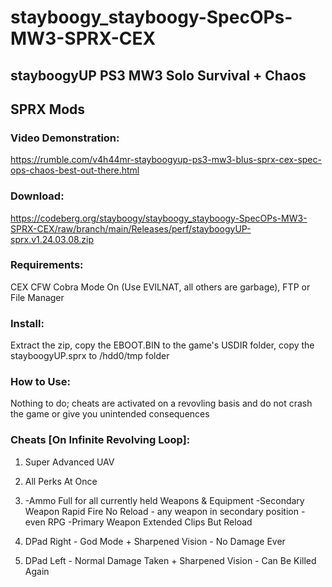 # stayboogy_stayboogy-SpecOPs-MW3-SPRX-CEX

## stayboogyUP PS3 MW3 Solo Survival + Chaos

## SPRX Mods

### Video Demonstration:

https://rumble.com/v4h44mr-stayboogyup-ps3-mw3-blus-sprx-cex-spec-ops-chaos-best-out-there.html


### Download:  

https://codeberg.org/stayboogy/stayboogy_stayboogy-SpecOPs-MW3-SPRX-CEX/raw/branch/main/Releases/perf/stayboogyUP-sprx.v1.24.03.08.zip


### Requirements: 

CEX CFW Cobra Mode On (Use EVILNAT, all others are garbage), FTP or File Manager


### Install:  

Extract the zip, copy the EBOOT.BIN to the game's USDIR folder, copy the stayboogyUP.sprx to /hdd0/tmp folder


### How to Use:  

Nothing to do; cheats are activated on a revovling basis and do not crash the game or give you unintended consequences


### Cheats [On Infinite Revolving Loop]:

1)  Super Advanced UAV
2)  All Perks At Once
3)  -Ammo Full for all currently held Weapons & Equipment
    -Secondary Weapon Rapid Fire No Reload - any weapon in secondary position - even RPG
    -Primary Weapon Extended Clips But Reload
	
4)  DPad Right - God Mode + Sharpened Vision - No Damage Ever
5)  DPad Left - Normal Damage Taken + Sharpened Vision - Can Be Killed Again